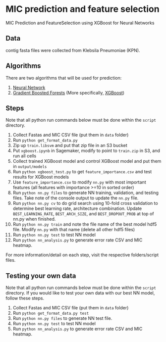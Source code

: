 # MIC prediction and feature selection
MIC Prediction and FeatureSelection using XGBoost for Neural Networks

## Data
contig fasta files were collected from Klebsila Pneumoniae (KPN).

## Algorithms
There are two algorithms that will be used for prediction:
1. [Neural Network](https://towardsdatascience.com/understanding-neural-networks-19020b758230)
3. [Gradient Boosted Forests](https://towardsdatascience.com/basic-ensemble-learning-random-forest-adaboost-gradient-boosting-step-by-step-explained-95d49d1e2725) (More specifically, [XGBoost](https://xgboost.readthedocs.io/en/latest/python/python_intro.html))

## Steps
Note that all python run commands below must be done within the `script` directory.
1. Collect Fastas and MIC CSV file (put them in `data` folder)
2. Run `python get_format_data.py`
3. Zip up `train.libsvm` and put that zip file in an S3 bucket
4. Put `xgboost.ipynb` in Sagemaker, modify to point to `train.zip` in S3, and run all cells
5. Collect trained XGBoost model and control XGBoost model and put them in `output/models`
6. Run `python xgboost_test.py` to get `feature_importance.csv` and test results for XGBoost models
7. Use `feature_importance.csv` to modify `nn.py` with most important features (all features with importance >=10 in sorted order)
8. Run `python nn.py files` to generate NN training, validation, and testing files. Take note of the console output to update the `nn.py` file.
9. Run `python nn.py cv` to do grid search using 10-fold cross validation to determine best learning rate, architecture combination. Update `BEST_LEARNING_RATE`, `BEST_ARCH_SIZE`, and `BEST_DROPOUT_PROB` at top of nn.py when finished.
10. Run `python nn.py train` and note the file name of the best model hdf5 file. Modify `nn.py` with that name (delete all other hdf5 files)
11. Run `python nn.py test` to test NN model
12. Run `python nn_analysis.py` to generate error rate CSV and MIC heatmap.

For more information/detail on each step, visit the respective folders/script files.

## Testing your own data
Note that all python run commands below must be done within the `script` directory.
If you would like to test your own data with our best NN model, follow these steps.
1. Collect Fastas and MIC CSV file (put them in `data` folder)
2. Run `python get_format_data.py test`
3. Run `python nn.py files` to generate NN test file.
4. Run `python nn.py test` to test NN model
5. Run `python nn_analysis.py` to generate error rate CSV and MIC heatmap.
